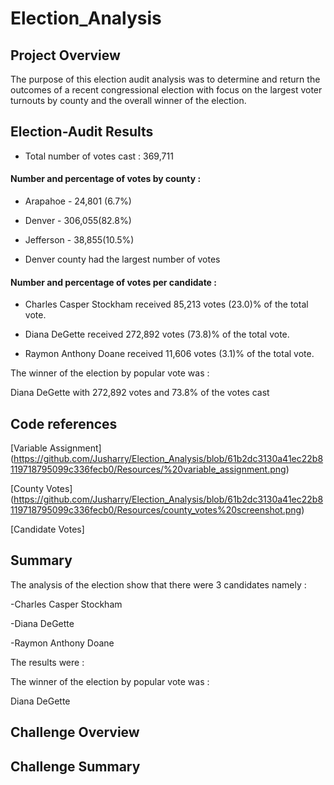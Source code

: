 # Election_Analysis

## Project Overview
The purpose of this election audit analysis was to determine and return the outcomes of a recent congressional election with focus on the largest voter turnouts by county and the overall winner of the election.

## Election-Audit Results

* Total number of votes cast : 369,711

#### Number and percentage of votes by county :

* Arapahoe - 24,801 (6.7%)

* Denver - 306,055(82.8%)

* Jefferson - 38,855(10.5%)

* Denver county had the largest number of votes

#### Number and percentage of votes per candidate :

* Charles Casper Stockham received 85,213 votes (23.0)% of the total vote.

* Diana DeGette received 272,892 votes (73.8)% of the total vote.

* Raymon Anthony Doane received 11,606 votes (3.1)% of the total vote.

The winner of the election by popular vote was :

  Diana DeGette  with 272,892 votes and 73.8% of the votes cast


## Code references

[Variable Assignment] (https://github.com/Jusharry/Election_Analysis/blob/61b2dc3130a41ec22b8119718795099c336fecb0/Resources/%20variable_assignment.png)

[County Votes] (https://github.com/Jusharry/Election_Analysis/blob/61b2dc3130a41ec22b8119718795099c336fecb0/Resources/county_votes%20screenshot.png)

[Candidate Votes]



## Summary 
The analysis of the election show that there were 3 candidates namely :

-Charles Casper Stockham

-Diana DeGette

-Raymon Anthony Doane

The results were :


The winner of the election by popular vote was :

Diana DeGette 

## Challenge Overview 


## Challenge Summary
